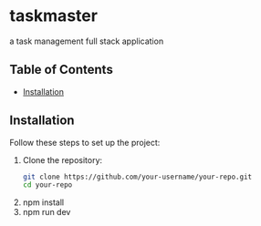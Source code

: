 # taskmaster
a task management full stack application


## Table of Contents

- [Installation](#installation)


## Installation

Follow these steps to set up the project:

1. Clone the repository:
   ```sh
   git clone https://github.com/your-username/your-repo.git
   cd your-repo
2. npm install
3. npm run dev




   
